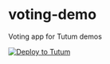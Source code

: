 # voting-demo

Voting app for Tutum demos

[![Deploy to Tutum](https://s.tutum.co/deploy-to-tutum.svg)](https://dashboard.tutum.co/stack/deploy/)

